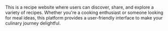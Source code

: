 This is a recipe website where users can discover, share, and explore a variety of recipes. Whether you're a cooking enthusiast or someone looking for meal ideas, this platform provides a user-friendly interface to make your culinary journey delightful.
